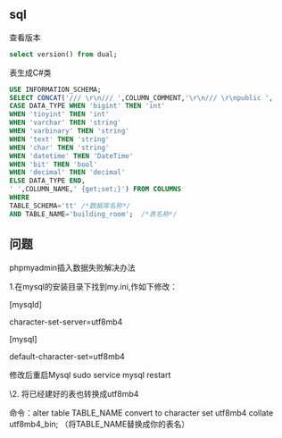## sql

查看版本

```sql
select version() from dual;
```

表生成C#类

```sql
USE INFORMATION_SCHEMA;
SELECT CONCAT('/// \r\n/// ',COLUMN_COMMENT,'\r\n/// \r\npublic ',
CASE DATA_TYPE WHEN 'bigint' THEN 'int' 
WHEN 'tinyint' THEN 'int' 
WHEN 'varchar' THEN 'string'
WHEN 'varbinary' THEN 'string'
WHEN 'text' THEN 'string'
WHEN 'char' THEN 'string'
WHEN 'datetime' THEN 'DateTime'
WHEN 'bit' THEN 'bool'
WHEN 'decimal' THEN 'decimal'
ELSE DATA_TYPE END,
' ',COLUMN_NAME,' {get;set;}') FROM COLUMNS
WHERE 
TABLE_SCHEMA='tt' /*数据库名称*/
AND TABLE_NAME='building_room';  /*表名称*/
```



## 问题

phpmyadmin插入数据失败解决办法

1.在mysql的安装目录下找到my.ini,作如下修改： 

[mysqld]

character-set-server=utf8mb4

[mysql]

default-character-set=utf8mb4

修改后重启Mysql   sudo service mysql restart

\2. 将已经建好的表也转换成utf8mb4

命令：alter table TABLE_NAME convert to character set utf8mb4 collate utf8mb4_bin; （将TABLE_NAME替换成你的表名）